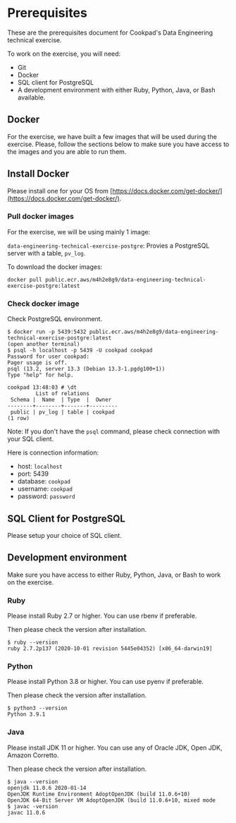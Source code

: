 # Prerequisites

These are the prerequisites document for Cookpad's Data Engineering technical exercise.

To work on the exercise, you will need:
- Git 
- Docker 
- SQL client for PostgreSQL
- A development environment with either Ruby, Python, Java, or Bash available.

## Docker

For the exercise, we have built a few images that will be used during the exercise. Please, follow the sections below to make sure you have access to the images and you are able to run them.

## Install Docker

Please install one for your OS from [https://docs.docker.com/get-docker/](https://docs.docker.com/get-docker/).

### Pull docker images

For the exercise, we will be using mainly 1 image:

`data-engineering-technical-exercise-postgre`: Provies a PostgreSQL server with a table, `pv_log`.

To download the docker images:

```
docker pull public.ecr.aws/m4h2e8g9/data-engineering-technical-exercise-postgre:latest
```

### Check docker image

Check PostgreSQL environment.

```
$ docker run -p 5439:5432 public.ecr.aws/m4h2e8g9/data-engineering-technical-exercise-postgre:latest
(open another terminal)
$ psql -h localhost -p 5439 -U cookpad cookpad
Password for user cookpad:
Pager usage is off.
psql (13.2, server 13.3 (Debian 13.3-1.pgdg100+1))
Type "help" for help.

cookpad 13:48:03 # \dt
         List of relations
 Schema |  Name  | Type  |  Owner
--------+--------+-------+---------
 public | pv_log | table | cookpad
(1 row)
```

Note: If you don't have the `psql` command, please check connection with your SQL client.

Here is connection information:

- host: `localhost`
- port: 5439
- database: `cookpad`
- username: `cookpad`
- password: `password`

## SQL Client for PostgreSQL

Please setup your choice of SQL client.

## Development environment

Make sure you have access to either Ruby, Python, Java, or Bash to work on the exercise.

### Ruby

Please install Ruby 2.7 or higher. You can use rbenv if preferable.

Then please check the version after installation.
```
$ ruby --version
ruby 2.7.2p137 (2020-10-01 revision 5445e04352) [x86_64-darwin19]
```

### Python

Please install Python 3.8 or higher. You can use pyenv if preferable.

Then please check the version after installation.
```
$ python3 --version
Python 3.9.1
```

### Java

Please install JDK 11 or higher. You can use any of Oracle JDK, Open JDK, Amazon Corretto.

Then please check the version after installation.

```
$ java --version
openjdk 11.0.6 2020-01-14
OpenJDK Runtime Environment AdoptOpenJDK (build 11.0.6+10)
OpenJDK 64-Bit Server VM AdoptOpenJDK (build 11.0.6+10, mixed mode
$ javac -version
javac 11.0.6
```
